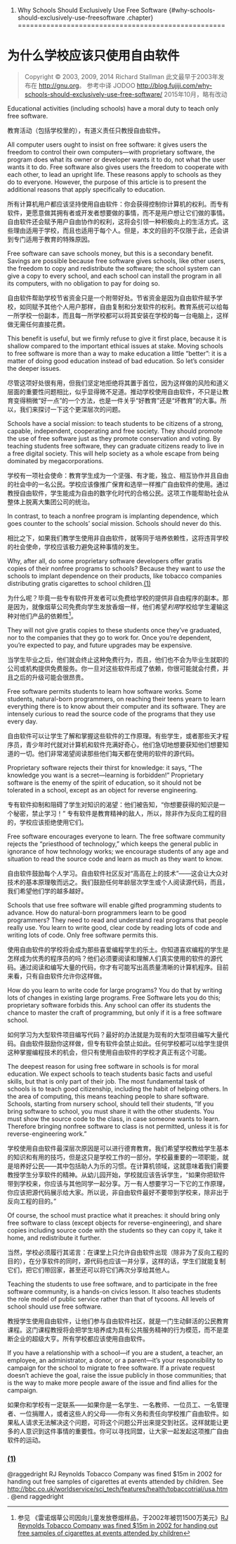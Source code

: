 1. Why Schools Should Exclusively Use Free Software {#why-schools-should-exclusively-use-freesoftware .chapter}
===================================================

为什么学校应该只使用自由软件
=============

> Copyright © 2003, 2009, 2014 Richard Stallman 此文最早于2003年发布在 <http://gnu.org>。 参考中译 JODOO <http://blog.fujiji.com/why-schools-should-exclusively-use-free-software/> 2015年10月，略有改动

Educational activities (including schools) have a moral duty to teach
only free software.

教育活动（包括学校里的），有道义责任只教授自由软件。

All computer users ought to insist on free software: it gives users the
freedom to control their own computers—with proprietary software, the
program does what its owner or developer wants it to do, not what the
user wants it to do. Free software also gives users the freedom to
cooperate with each other, to lead an upright life. These reasons apply
to schools as they do to everyone. However, the purpose of this article
is to present the additional reasons that apply specifically to
education.

所有计算机用户都应该坚持使用自由软件：你会获得控制你计算机的权利。而专有软件，更愿意做其拥有者或开发者想要做的事情，而不是用户想让它们做的事情。自由软件还会赋予用户自由协作的权利，这将会引领一种积极向上的生活方式。这些理由适用于学校，而且也适用于每个人。但是，本文的目的不仅限于此，还会讲到专门适用于教育的特殊原因。

Free software can save schools money, but this is a secondary benefit.
Savings are possible because free software gives schools, like other
users, the freedom to copy and redistribute the software; the school
system can give a copy to every school, and each school can install the
program in all its computers, with no obligation to pay for doing so.

自由软件帮助学校节省资金只是一个附带好处。节省资金是因为自由软件赋予学校，如同赋予其他个人用户那样，自由复制和分发软件的权利。教育系统可以给每一所学校一份副本，而且每一所学校都可以将其安装在学校的每一台电脑上，这样做无需任何直接花费。

This benefit is useful, but we firmly refuse to give it first place,
because it is shallow compared to the important ethical issues at stake.
Moving schools to free software is more than a way to make education a
little “better”: it is a matter of doing good education instead of bad
education. So let’s consider the deeper issues.

尽管这项好处很有用，但我们坚定地拒绝将其置于首位，因为这样做的风险和道义层面的重要性问题相比，似乎显得微不足道。推动学校使用自由软件，不只是让教育变得稍微“好一点”的一个方法，也是一件关乎“好教育”还是“坏教育”的大事。所以，我们来探讨一下这个更深层次的问题。

Schools have a social mission: to teach students to be citizens of a
strong, capable, independent, cooperating and free society. They should
promote the use of free software just as they promote conservation and
voting. By teaching students free software, they can graduate citizens
ready to live in a free digital society. This will help society as a
whole escape from being dominated by megacorporations.

学校有一项社会使命：教育学生成为一个坚强、有才能，独立、相互协作并且自由的社会中的一名公民。学校应该像推广保育和选举一样推广自由软件的使用。通过教授自由软件，学生能成为自由的数字化时代的合格公民。这项工作能帮助社会从整体上脱离大集团公司的统治。

In contrast, to teach a nonfree program is implanting dependence, which
goes counter to the schools’ social mission. Schools should never do
this.

相比之下，如果我们教学生使用非自由软件，就等同于培养依赖性，这将违背学校的社会使命，学校应该极力避免这种事情的发生。

Why, after all, do some proprietary software developers offer gratis
copies of their nonfree programs to schools? Because they want to *use*
the schools to implant dependence on their products, like tobacco
companies distributing gratis cigarettes to school
children.[(1)](#FOOT1)

为什么呢？毕竟一些专有软件开发者可以免费给学校的提供非自由程序的副本。那是因为，就像烟草公司免费向学生发放香烟一样，他们希望*利用*学校给学生灌输这种对他们产品的依赖性[^1]。

They will not give gratis copies to
these students once they’ve graduated, nor to the companies that they go
to work for. Once you’re dependent, you’re expected to pay, and future
upgrades may be expensive.

当学生毕业之后，他们就会终止这种免费行为，而且，他们也不会为毕业生就职的公司或机构提供免费服务。你一旦对这些软件形成了依赖，你很可能就会付费，并且之后的升级可能会很昂贵。

Free software permits students to learn how software works. Some
students, natural-born programmers, on reaching their teens yearn to
learn everything there is to know about their computer and its software.
They are intensely curious to read the source code of the programs that
they use every day.

自由软件可以让学生了解和掌握这些软件的工作原理。有些学生，或者那些天才程序员，青少年时代就对计算机和软件充满好奇心，他们急切地想要获知他们想要知道的一切。他们非常渴望阅读那些他们每天都在使用的软件的源代码。

Proprietary software rejects their thirst for knowledge: it says, “The
knowledge you want is a secret—learning is forbidden!” Proprietary
software is the enemy of the spirit of education, so it should not be
tolerated in a school, except as an object for reverse engineering.

专有软件抑制和阻碍了学生对知识的渴望：他们被告知，“你想要获得的知识是一个秘密，禁止学习！” 专有软件是教育精神的敌人，所以，除非作为反向工程的目的，学校应该拒绝使用它们。

Free software encourages everyone to learn. The free software community
rejects the “priesthood of technology,” which keeps the general public
in ignorance of how technology works; we encourage students of any age
and situation to read the source code and learn as much as they want to
know.

自由软件鼓励每个人学习。自由软件社区反对“高高在上的技术”——这会让大众对技术的基本原理敬而远之。我们鼓励任何年龄层次学生或个人阅读源代码，而且，我们希望他们学的越多越好。

Schools that use free software will enable gifted programming students
to advance. How do natural-born programmers learn to be good
programmers? They need to read and understand real programs that people
really use. You learn to write good, clear code by reading lots of code
and writing lots of code. Only free software permits this.

使用自由软件的学校将会成为那些喜爱编程学生的乐土。你知道喜欢编程的学生是怎样成为优秀的程序员的吗？他们必须要阅读和理解人们真实使用的软件的源代码。通过阅读和编写大量的代码，你才有可能写出高质量清晰的计算机程序。目前来看，只有自由软件允许你这样做。

How do you learn to write code for large programs? You do that by
writing lots of changes in existing large programs. Free Software lets
you do this; proprietary software forbids this. Any school can offer its
students the chance to master the craft of programming, but only if it
is a free software school.

如何学习为大型软件项目编写代码？最好的办法就是为现有的大型项目编写大量代码。自由软件鼓励你这样做，但专有软件会禁止如此。任何学校都可以给学生提供这种掌握编程技术的机会，但只有使用自由软件的学校才真正有这个可能。

The deepest reason for using free software in schools is for moral
education. We expect schools to teach students basic facts and useful
skills, but that is only part of their job. The most fundamental task of
schools is to teach good citizenship, including the habit of helping
others. In the area of computing, this means teaching people to share
software. Schools, starting from nursery school, should tell their
students, “If you bring software to school, you must share it with the
other students. You must show the source code to the class, in case
someone wants to learn. Therefore bringing nonfree software to class is
not permitted, unless it is for reverse-engineering work.”

学校使用自由软件最深层次原因是可以进行德育教育。我们希望学校教给学生基本的知识和有用的技巧，但是这只是学校工作的一部分。学校最重要的一项职能，就是培养好公民——其中包括助人为乐的习惯。在计算机领域，这就意味着我们需要教授学生分享软件的精神。从幼儿园开始，学校就应该告诉学生，“如果你把软件带到学校来，你应该与其他同学一起分享。万一有人想要学习一下它的工作原理，你应该把源代码展示给大家。所以说，非自由软件最好不要带到学校来，除非出于反向工程的目的。”

Of course, the school must practice what it preaches: it should bring
only free software to class (except objects for reverse-engineering),
and share copies including source code with the students so they can
copy it, take it home, and redistribute it further.

当然，学校必须履行其诺言：在课堂上只允许自由软件出现（除非为了反向工程的目的），在分享软件的同时，源代码也应该一并分享，这样的话，学生们就能复制它们，把它们带回家，甚至还可以将它们再次分享给其他人。

Teaching the students to use free software, and to participate in the
free software community, is a hands-on civics lesson. It also teaches
students the role model of public service rather than that of tycoons.
All levels of school should use free software.

教授学生使用自由软件，让他们参与自由软件社区，就是一门生动鲜活的公民教育课程。这门课程教授将会把学生培养成为具有公共服务精神的行为模范，而不是垄断企业的超级大亨。所有学校都应该使用自由软件。

If you have a relationship with a school—if you are a student, a
teacher, an employee, an administrator, a donor, or a parent—it’s
your responsibility to campaign for the school to migrate to free
software. If a private request doesn’t achieve the goal, raise the issue
publicly in those communities; that is the way to make more people aware
of the issue and find allies for the campaign.

如果你和学校有一定联系——如果你是一名学生、一名教师、一位员工、一名管理者、一位捐赠人，或者这些人的父母——你有义务和责任向学校推广自由软件。如果私人请求无法解决这个问题，可将这个问题公开出来提交到社区。这样就能让更多的人意识到这件事情的重要性。你可以寻找同盟，让大家一起发起这项推广自由软件的运动。

### [(1)](#DOCF1)

@raggedright RJ Reynolds Tobacco Company was fined \$15m in 2002 for
handing out free samples of cigarettes at events attended by children.
See
<http://bbc.co.uk/worldservice/sci_tech/features/health/tobaccotrial/usa.htm>.
@end raggedright

[^1]: 参见 《雷诺烟草公司因向儿童发放卷烟样品，于2002年被罚1500万美元》[RJ Reynolds Tobacco Company was fined \$15m in 2002 for handing out free samples of cigarettes at events attended by children](http://bbc.co.uk/worldservice/sci_tech/features/health/tobaccotrial/usa.htm)

